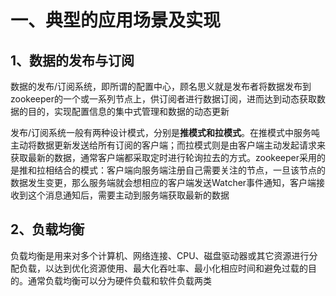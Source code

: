 # 一、典型的应用场景及实现

## 1、数据的发布与订阅

数据的发布/订阅系统，即所谓的配置中心，顾名思义就是发布者将数据发布到zookeeper的一个或一系列节点上，供订阅者进行数据订阅，进而达到动态获取数据的目的，实现配置信息的集中式管理和数据的动态更新

发布/订阅系统一般有两种设计模式，分别是**推模式和拉模式**。在推模式中服务吨主动将数据更新发送给所有订阅的客户端；而拉模式则是由客户端主动发起请求来获取最新的数据，通常客户端都采取定时进行轮询拉去的方式。zookeeper采用的是推和拉相结合的模式：客户端向服务端注册自己需要关注的节点，一旦该节点的数据发生变更，那么服务端就会想相应的客户端发送Watcher事件通知，客户端接收到这个消息通知后，需要主动到服务端获取最新的数据

## 2、负载均衡

负载均衡是用来对多个计算机、网络连接、CPU、磁盘驱动器或其它资源进行分配负载，以达到优化资源使用、最大化吞吐率、最小化相应时间和避免过载的目的。通常负载均衡可以分为硬件负载和软件负载两类
